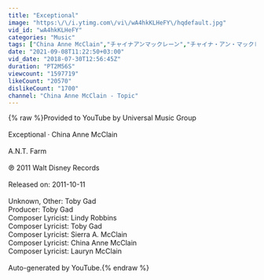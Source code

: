 ```yaml
---
title: "Exceptional"
image: "https:\/\/i.ytimg.com\/vi\/wA4hkKLHeFY\/hqdefault.jpg"
vid_id: "wA4hkKLHeFY"
categories: "Music"
tags: ["China Anne McClain","チャイナアンマックレーン","チャイナ・アン・マックレーン"]
date: "2021-09-08T11:22:50+03:00"
vid_date: "2018-07-30T12:56:45Z"
duration: "PT2M56S"
viewcount: "1597719"
likeCount: "20570"
dislikeCount: "1700"
channel: "China Anne McClain - Topic"
---
```

{% raw %}Provided to YouTube by Universal Music Group<br /><br />Exceptional · China Anne McClain<br /><br />A.N.T. Farm<br /><br />℗ 2011 Walt Disney Records<br /><br />Released on: 2011-10-11<br /><br />Unknown, Other: Toby Gad<br />Producer: Toby Gad<br />Composer  Lyricist: Lindy Robbins<br />Composer  Lyricist: Toby Gad<br />Composer  Lyricist: Sierra A. McClain<br />Composer  Lyricist: China Anne McClain<br />Composer  Lyricist: Lauryn McClain<br /><br />Auto-generated by YouTube.{% endraw %}
